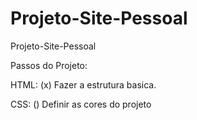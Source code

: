 # Projeto-Site-Pessoal
 Projeto-Site-Pessoal


Passos do Projeto:

HTML:
  (x) Fazer a estrutura basica.

CSS:
  () Definir as cores do projeto

